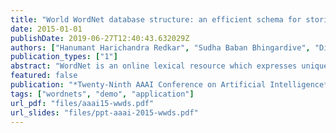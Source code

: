```yaml
---
title: "World WordNet database structure: an efficient schema for storing information of WordNets of the world"
date: 2015-01-01
publishDate: 2019-06-27T12:40:43.632029Z
authors: ["Hanumant Harichandra Redkar", "Sudha Baban Bhingardive", "Diptesh Kanojia", "Pushpak Bhattacharyya"]
publication_types: ["1"]
abstract: "WordNet is an online lexical resource which expresses unique concepts in a language. English WordNet is the first WordNet which was developed at Princeton University. Over a period of time, many language WordNets were developed by various organizations all over the world. It has always been a challenge to store the WordNet data. Some WordNets are stored using file system and some WordNets are stored using different database models. In this paper, we present the World WordNet Database Structure which can be used to efficiently store the WordNet information of all languages of the World. This design can be adapted by most language WordNets to store information such as synset data, semantic and lexical relations, ontology details, language specific features, linguistic information, etc. An attempt is made to develop Application Programming Interfaces to manipulate the data from these databases. This database structure can help in various Natural Language Processing applications like Multilingual Information Retrieval, Word Sense Disambiguation, Machine Translation, etc."
featured: false
publication: "*Twenty-Ninth AAAI Conference on Artificial Intelligence*"
tags: ["wordnets", "demo", "application"]
url_pdf: "files/aaai15-wwds.pdf"
url_slides: "files/ppt-aaai-2015-wwds.pdf"
---
```


